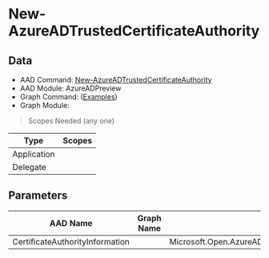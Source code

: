 # New-AzureADTrustedCertificateAuthority

> 

## Data

+ AAD Command: [New-AzureADTrustedCertificateAuthority](https://docs.microsoft.com/en-us/powershell/module/AzureADPreview/New-AzureADTrustedCertificateAuthority)
+ AAD Module: AzureADPreview
+ Graph Command: []() ([Examples](https://github.com/orgs/msgraph/discussions?discussions_q=))
+ Graph Module: 

> Scopes Needed (any one)

|Type|Scopes|
|---|---|
|Application||
|Delegate||

## Parameters

|AAD Name|Graph Name|AAD Type|Graph Type|Infos|
|---|---|---|---|---|
|CertificateAuthorityInformation||Microsoft.Open.AzureAD.Model.CertificateAuthorityInformation|||

